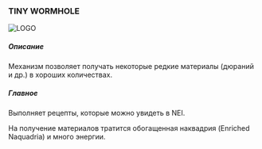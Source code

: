 ### TINY WORMHOLE

![LOGO](https://cdn.discordapp.com/attachments/916393114166525974/939873328078938122/TINI_WORMHOLE.png)

##### Описание

Механизм позволяет получать некоторые редкие материалы (дюраний и др.) в хороших количествах.

##### Главное

Выполняет рецепты, которые можно увидеть в NEI.

На получение материалов тратится обогащенная наквадрия (Enriched Naquadria) и много энергии.
